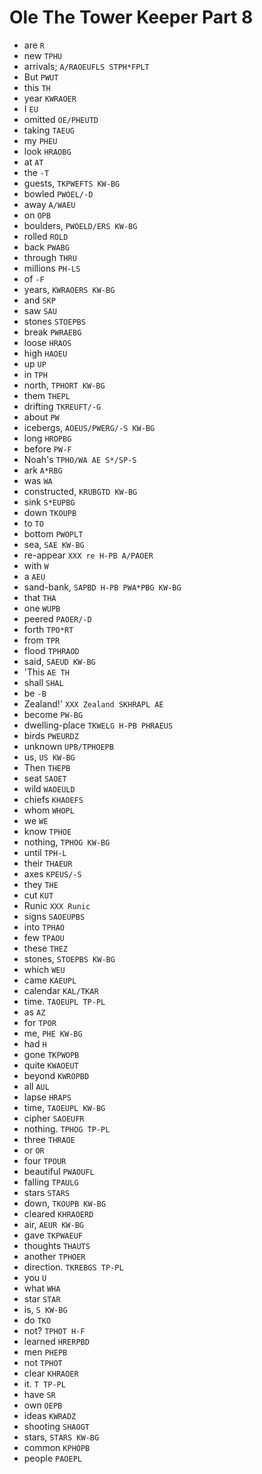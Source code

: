 # Ole The Tower Keeper Part 8

* are `R`
* new `TPHU`
* arrivals; `A/RAOEUFLS STPH*FPLT`
* But `PWUT`
* this `TH`
* year `KWRAOER`
* I `EU`
* omitted `OE/PHEUTD`
* taking `TAEUG`
* my `PHEU`
* look `HRAOBG`
* at `AT`
* the `-T`
* guests, `TKPWEFTS KW-BG`
* bowled `PWOEL/-D`
* away `A/WAEU`
* on `OPB`
* boulders, `PWOELD/ERS KW-BG`
* rolled `ROLD`
* back `PWABG`
* through `THRU`
* millions `PH-LS`
* of `-F`
* years, `KWRAOERS KW-BG`
* and `SKP`
* saw `SAU`
* stones `STOEPBS`
* break `PWRAEBG`
* loose `HRAOS`
* high `HAOEU`
* up `UP`
* in `TPH`
* north, `TPHORT KW-BG`
* them `THEPL`
* drifting `TKREUFT/-G`
* about `PW`
* icebergs, `AOEUS/PWERG/-S KW-BG`
* long `HROPBG`
* before `PW-F`
* Noah's `TPHO/WA AE S*/SP-S`
* ark `A*RBG`
* was `WA`
* constructed, `KRUBGTD KW-BG`
* sink `S*EUPBG`
* down `TKOUPB`
* to `TO`
* bottom `PWOPLT`
* sea, `SAE KW-BG`
* re-appear `XXX re H-PB A/PAOER`
* with `W`
* a `AEU`
* sand-bank, `SAPBD H-PB PWA*PBG KW-BG`
* that `THA`
* one `WUPB`
* peered `PAOER/-D`
* forth `TPO*RT`
* from `TPR`
* flood `TPHRAOD`
* said, `SAEUD KW-BG`
* 'This `AE TH`
* shall `SHAL`
* be `-B`
* Zealand!' `XXX Zealand SKHRAPL AE`
* become `PW-BG`
* dwelling-place `TKWELG H-PB PHRAEUS`
* birds `PWEURDZ`
* unknown `UPB/TPHOEPB`
* us, `US KW-BG`
* Then `THEPB`
* seat `SAOET`
* wild `WAOEULD`
* chiefs `KHAOEFS`
* whom `WHOPL`
* we `WE`
* know `TPHOE`
* nothing, `TPHOG KW-BG`
* until `TPH-L`
* their `THAEUR`
* axes `KPEUS/-S`
* they `THE`
* cut `KUT`
* Runic `XXX Runic`
* signs `SAOEUPBS`
* into `TPHAO`
* few `TPAOU`
* these `THEZ`
* stones, `STOEPBS KW-BG`
* which `WEU`
* came `KAEUPL`
* calendar `KAL/TKAR`
* time. `TAOEUPL TP-PL`
* as `AZ`
* for `TPOR`
* me, `PHE KW-BG`
* had `H`
* gone `TKPWOPB`
* quite `KWAOEUT`
* beyond `KWROPBD`
* all `AUL`
* lapse `HRAPS`
* time, `TAOEUPL KW-BG`
* cipher `SAOEUFR`
* nothing. `TPHOG TP-PL`
* three `THRAOE`
* or `OR`
* four `TPOUR`
* beautiful `PWAOUFL`
* falling `TPAULG`
* stars `STARS`
* down, `TKOUPB KW-BG`
* cleared `KHRAOERD`
* air, `AEUR KW-BG`
* gave `TKPWAEUF`
* thoughts `THAUTS`
* another `TPHOER`
* direction. `TKREBGS TP-PL`
* you `U`
* what `WHA`
* star `STAR`
* is, `S KW-BG`
* do `TKO`
* not? `TPHOT H-F`
* learned `HRERPBD`
* men `PHEPB`
* not `TPHOT`
* clear `KHRAOER`
* it. `T TP-PL`
* have `SR`
* own `OEPB`
* ideas `KWRADZ`
* shooting `SHAOGT`
* stars, `STARS KW-BG`
* common `KPHOPB`
* people `PAOEPL`
